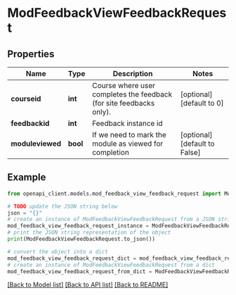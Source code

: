 # ModFeedbackViewFeedbackRequest


## Properties

Name | Type | Description | Notes
------------ | ------------- | ------------- | -------------
**courseid** | **int** | Course where user completes the feedback (for site feedbacks only). | [optional] [default to 0]
**feedbackid** | **int** | Feedback instance id | 
**moduleviewed** | **bool** | If we need to mark the module as viewed for completion | [optional] [default to False]

## Example

```python
from openapi_client.models.mod_feedback_view_feedback_request import ModFeedbackViewFeedbackRequest

# TODO update the JSON string below
json = "{}"
# create an instance of ModFeedbackViewFeedbackRequest from a JSON string
mod_feedback_view_feedback_request_instance = ModFeedbackViewFeedbackRequest.from_json(json)
# print the JSON string representation of the object
print(ModFeedbackViewFeedbackRequest.to_json())

# convert the object into a dict
mod_feedback_view_feedback_request_dict = mod_feedback_view_feedback_request_instance.to_dict()
# create an instance of ModFeedbackViewFeedbackRequest from a dict
mod_feedback_view_feedback_request_from_dict = ModFeedbackViewFeedbackRequest.from_dict(mod_feedback_view_feedback_request_dict)
```
[[Back to Model list]](../README.md#documentation-for-models) [[Back to API list]](../README.md#documentation-for-api-endpoints) [[Back to README]](../README.md)


